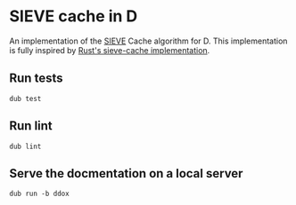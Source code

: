 # SIEVE cache in D

An implementation of the [SIEVE][1] Cache algorithm for D.
This implementation is fully inspired by [Rust's sieve-cache implementation][2].

## Run tests

```console
dub test
```

## Run lint

```console
dub lint
```

## Serve the docmentation on a local server

```console
dub run -b ddox
```

[1]: https://cachemon.github.io/SIEVE-website/
[2]: https://github.com/jedisct1/rust-sieve-cache
